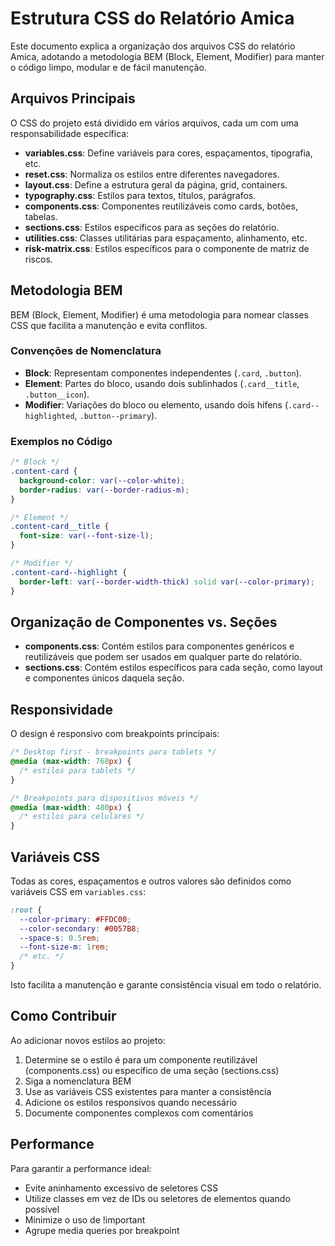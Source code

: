# Estrutura CSS do Relatório Amica

Este documento explica a organização dos arquivos CSS do relatório Amica, adotando a metodologia BEM (Block, Element, Modifier) para manter o código limpo, modular e de fácil manutenção.

## Arquivos Principais

O CSS do projeto está dividido em vários arquivos, cada um com uma responsabilidade específica:

- **variables.css**: Define variáveis para cores, espaçamentos, tipografia, etc.
- **reset.css**: Normaliza os estilos entre diferentes navegadores.
- **layout.css**: Define a estrutura geral da página, grid, containers.
- **typography.css**: Estilos para textos, títulos, parágrafos.
- **components.css**: Componentes reutilizáveis como cards, botões, tabelas.
- **sections.css**: Estilos específicos para as seções do relatório.
- **utilities.css**: Classes utilitárias para espaçamento, alinhamento, etc.
- **risk-matrix.css**: Estilos específicos para o componente de matriz de riscos.

## Metodologia BEM

BEM (Block, Element, Modifier) é uma metodologia para nomear classes CSS que facilita a manutenção e evita conflitos.

### Convenções de Nomenclatura

- **Block**: Representam componentes independentes (`.card`, `.button`).
- **Element**: Partes do bloco, usando dois sublinhados (`.card__title`, `.button__icon`).
- **Modifier**: Variações do bloco ou elemento, usando dois hífens (`.card--highlighted`, `.button--primary`).

### Exemplos no Código

```css
/* Block */
.content-card {
  background-color: var(--color-white);
  border-radius: var(--border-radius-m);
}

/* Element */
.content-card__title {
  font-size: var(--font-size-l);
}

/* Modifier */
.content-card--highlight {
  border-left: var(--border-width-thick) solid var(--color-primary);
}
```

## Organização de Componentes vs. Seções

- **components.css**: Contém estilos para componentes genéricos e reutilizáveis que podem ser usados em qualquer parte do relatório.
- **sections.css**: Contém estilos específicos para cada seção, como layout e componentes únicos daquela seção.

## Responsividade

O design é responsivo com breakpoints principais:

```css
/* Desktop first - breakpoints para tablets */
@media (max-width: 768px) {
  /* estilos para tablets */
}

/* Breakpoints para dispositivos móveis */
@media (max-width: 480px) {
  /* estilos para celulares */
}
```

## Variáveis CSS

Todas as cores, espaçamentos e outros valores são definidos como variáveis CSS em `variables.css`:

```css
:root {
  --color-primary: #FFDC00;
  --color-secondary: #0057B8;
  --space-s: 0.5rem;
  --font-size-m: 1rem;
  /* etc. */
}
```

Isto facilita a manutenção e garante consistência visual em todo o relatório.

## Como Contribuir

Ao adicionar novos estilos ao projeto:

1. Determine se o estilo é para um componente reutilizável (components.css) ou específico de uma seção (sections.css)
2. Siga a nomenclatura BEM
3. Use as variáveis CSS existentes para manter a consistência
4. Adicione os estilos responsivos quando necessário
5. Documente componentes complexos com comentários

## Performance

Para garantir a performance ideal:

- Evite aninhamento excessivo de seletores CSS
- Utilize classes em vez de IDs ou seletores de elementos quando possível
- Minimize o uso de !important
- Agrupe media queries por breakpoint 